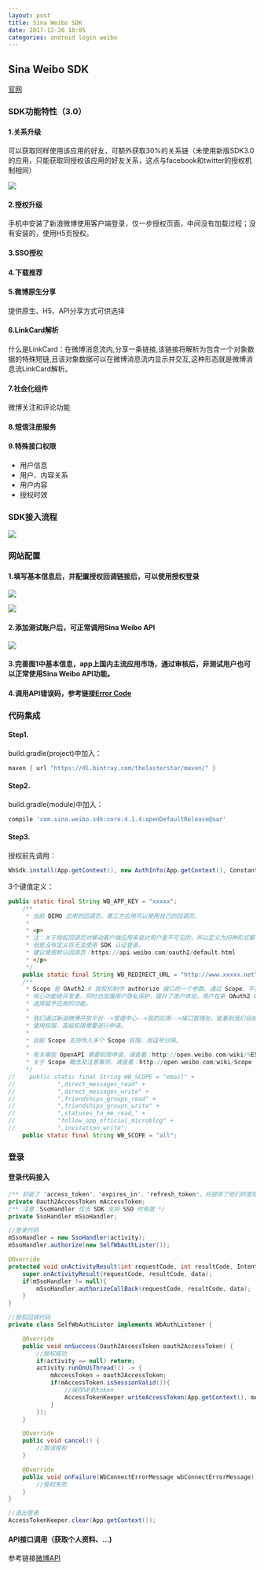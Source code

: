 ```yaml
---
layout: post
title: Sina Weibo SDK
date: 2017-12-20 18:05
categories: android login weibo
---
```


## Sina Weibo SDK

[官网][office_link]

### SDK功能特性（3.0）

#### 1.关系升级

可以获取同样使用该应用的好友，可额外获取30%的关系链（未使用新版SDK3.0的应用，只能获取同授权该应用的好友关系，这点与facebook和twitter的授权机制相同）

![](https://raw.githubusercontent.com/ysuiboli/ysuiboli.github.io/master/css/pics/sina_weibo/weibo_img1.jpg)

#### 2.授权升级

手机中安装了新浪微博使用客户端登录，仅一步授权页面，中间没有加载过程；没有安装的，使用H5页授权。

#### 3.SSO授权

#### 4.下载推荐

#### 5.微博原生分享

提供原生、H5、API分享方式可供选择

#### 6.LinkCard解析

什么是LinkCard：在微博消息流内,分享一条链接,该链接将解析为包含一个对象数据的特殊短链,且该对象数据可以在微博消息流内显示并交互,这种形态就是微博消息流LinkCard解析。

#### 7.社会化组件

微博关注和评论功能

#### 8.短信注册服务

#### 9.特殊接口权限

* 用户信息
* 用户、内容关系
* 用户内容
* 授权时效

### SDK接入流程

![](https://raw.githubusercontent.com/ysuiboli/ysuiboli.github.io/master/css/pics/sina_weibo/weibo_img2.jpg)


### 网站配置

#### 1.填写基本信息后，并配置授权回调链接后，可以使用授权登录

![](https://raw.githubusercontent.com/ysuiboli/ysuiboli.github.io/master/css/pics/sina_weibo/weibo_web_config1.png)

![](https://raw.githubusercontent.com/ysuiboli/ysuiboli.github.io/master/css/pics/sina_weibo/weibo_web_config2.png)

#### 2.添加测试账户后，可正常调用Sina Weibo API

![](https://raw.githubusercontent.com/ysuiboli/ysuiboli.github.io/master/css/pics/sina_weibo/weibo_web_config3.png)

#### 3.完善图1中基本信息，app上国内主流应用市场，通过审核后，非测试用户也可以正常使用Sina Weibo API功能。

#### 4.调用API错误码，参考链接[Error Code][Error_Code]

### 代码集成

#### Step1.

build.gradle(project)中加入：

```gradle
maven { url "https://dl.bintray.com/thelasterstar/maven/" }
```

#### Step2.

build.gradle(module)中加入：

```gradle
compile 'com.sina.weibo.sdk:core:4.1.4:openDefaultRelease@aar'
```

#### Step3.

授权前先调用：

```java
WbSdk.install(App.getContext(), new AuthInfo(App.getContext(), Constants.WB_APP_KEY, Constants.WB_REDIRECT_URL, Constants.WB_SCOPE));
```

3个键值定义：

```java
public static final String WB_APP_KEY = "xxxxx";
    /**
     * 当前 DEMO 应用的回调页，第三方应用可以使用自己的回调页。
     *
     * <p>
     * 注：关于授权回调页对移动客户端应用来说对用户是不可见的，所以定义为何种形式都将不影响，
     * 但是没有定义将无法使用 SDK 认证登录。
     * 建议使用默认回调页：https://api.weibo.com/oauth2/default.html
     * </p>
     */
    public static final String WB_REDIRECT_URL = "http://www.xxxxx.net";
    /**
     * Scope 是 OAuth2.0 授权机制中 authorize 接口的一个参数。通过 Scope，平台将开放更多的微博
     * 核心功能给开发者，同时也加强用户隐私保护，提升了用户体验，用户在新 OAuth2.0 授权页中有权利
     * 选择赋予应用的功能。
     *
     * 我们通过新浪微博开放平台-->管理中心-->我的应用-->接口管理处，能看到我们目前已有哪些接口的
     * 使用权限，高级权限需要进行申请。
     *
     * 目前 Scope 支持传入多个 Scope 权限，用逗号分隔。
     *
     * 有关哪些 OpenAPI 需要权限申请，请查看：http://open.weibo.com/wiki/%E5%BE%AE%E5%8D%9AAPI
     * 关于 Scope 概念及注意事项，请查看：http://open.weibo.com/wiki/Scope
     */
//    public static final String WB_SCOPE = "email" +
//            ",direct_messages_read" +
//            ",direct_messages_write" +
//            ",friendships_groups_read" +
//            ",friendships_groups_write" +
//            ",statuses_to_me_read," +
//            "follow_app_official_microblog" +
//            ",invitation_write";
    public static final String WB_SCOPE = "all";

```

### 登录

#### 登录代码接入

```java
/** 封装了 "access_token"，"expires_in"，"refresh_token"，并提供了他们的管理功能  */
private Oauth2AccessToken mAccessToken;
/** 注意：SsoHandler 仅当 SDK 支持 SSO 时有效 */
private SsoHandler mSsoHandler;

//登录代码
mSsoHandler = new SsoHandler(activity);
mSsoHandler.authorize(new SelfWbAuthLister());

@Override
protected void onActivityResult(int requestCode, int resultCode, Intent data){
    super.onActivityResult(requestCode, resultCode, data);
    if(mSsoHandler != null){
        mSsoHandler.authorizeCallBack(requestCode, resultCode, data);
    }
}

//授权回调代码
private class SelfWbAuthLister implements WbAuthListener {

    @Override
    public void onSuccess(Oauth2AccessToken oauth2AccessToken) {
    	//授权成功
        if(activity == null) return;
        activity.runOnUiThread(() -> {
            mAccessToken = oauth2AccessToken;
            if(mAccessToken.isSessionValid()){
                //保存SP到token
                AccessTokenKeeper.writeAccessToken(App.getContext(), mAccessToken);
            }
        });
    }

    @Override
    public void cancel() {
        //取消授权
    }

    @Override
    public void onFailure(WbConnectErrorMessage wbConnectErrorMessage) {
    	//授权失败
    }
}

//退出登录
AccessTokenKeeper.clear(App.getContext());

```

#### API接口调用（获取个人资料、…)

参考链接[微博API][weibo_api]




[office_link]:http://open.weibo.com/wiki/移动客户端接入
[Error_Code]:http://open.weibo.com/wiki/Error_code
[weibo_api]:http://open.weibo.com/wiki/微博API
